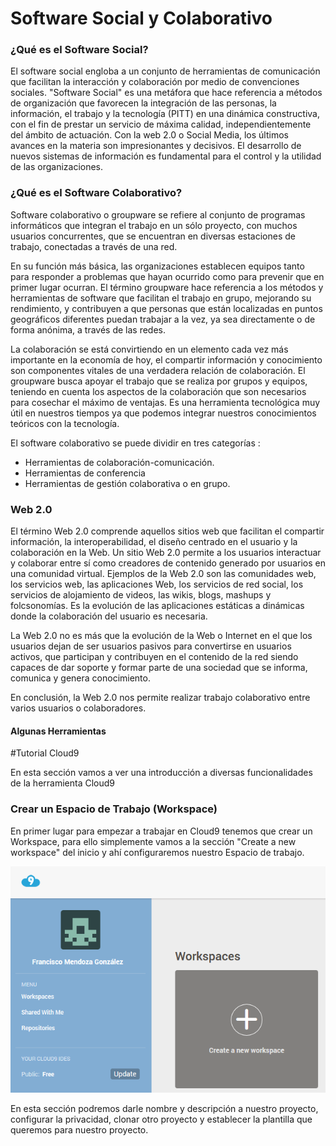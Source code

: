 # Software Social y Colaborativo

### ¿Qué es el Software Social?

El software social engloba a un conjunto de herramientas de comunicación que facilitan la interacción y colaboración por medio de convenciones sociales.
"Software Social" es una metáfora que hace referencia a métodos de organización que favorecen la integración de las personas, la información, el trabajo y la tecnología (PITT) en una dinámica constructiva, con el fin de prestar un servicio de máxima calidad, independientemente del ámbito de actuación. Con la web 2.0 o Social Media, los últimos avances en la materia son impresionantes y decisivos. El desarrollo de nuevos sistemas de información es fundamental para el control y la utilidad de las organizaciones.

### ¿Qué es el Software Colaborativo?

Software colaborativo o groupware se refiere al conjunto de programas informáticos que integran el trabajo en un sólo proyecto, con muchos usuarios concurrentes, que se encuentran en diversas estaciones de trabajo, conectadas a través de una red.

En su función más básica, las organizaciones establecen equipos tanto para responder a problemas que hayan ocurrido como para prevenir que en primer lugar ocurran.
El término groupware hace referencia a los métodos y herramientas de software que facilitan el trabajo en grupo, mejorando su rendimiento, y contribuyen a que personas que están localizadas en puntos geográficos diferentes puedan trabajar a la vez, ya sea directamente o de forma anónima, a través de las redes.

La colaboración se está convirtiendo en un elemento cada vez más importante en la economía de hoy, el compartir información y conocimiento son componentes vitales de una verdadera relación de colaboración. El groupware busca apoyar el trabajo que se realiza por grupos y equipos, teniendo en cuenta los aspectos de la colaboración que son necesarios para cosechar el máximo de ventajas. Es una herramienta tecnológica muy útil en nuestros tiempos ya que podemos integrar nuestros conocimientos teóricos con la tecnología.

El software colaborativo se puede dividir en tres categorías :
- Herramientas de colaboración-comunicación.
- Herramientas de conferencia
- Herramientas de gestión colaborativa o en grupo.

### Web 2.0

El término Web 2.0 comprende aquellos sitios web que facilitan el compartir información, la interoperabilidad, el diseño centrado en el usuario y la colaboración en la Web.
Un sitio Web 2.0 permite a los usuarios interactuar y colaborar entre sí como creadores de contenido generado por usuarios en una comunidad virtual. Ejemplos de la Web 2.0 son las comunidades web, los servicios web, las aplicaciones Web, los servicios de red social, los servicios de alojamiento de videos, las wikis, blogs, mashups y folcsonomías. Es la evolución de las aplicaciones estáticas a dinámicas donde la colaboración del usuario es necesaria.  

La Web 2.0 no es más que la evolución de la Web o Internet en el que los usuarios dejan de ser usuarios pasivos para convertirse en usuarios activos, que participan y contribuyen en el contenido de la red siendo capaces de dar soporte y formar parte de una sociedad que se informa, comunica y genera conocimiento.

En conclusión, la Web 2.0 nos permite realizar trabajo colaborativo entre varios usuarios o colaboradores.


#### Algunas Herramientas


#Tutorial Cloud9

En esta sección vamos a ver una introducción a diversas funcionalidades de la herramienta Cloud9

### Crear un Espacio de Trabajo (Workspace)

En primer lugar para empezar a trabajar en Cloud9 tenemos que crear un Workspace, para ello simplemente vamos a la sección "Create a new workspace" del inicio y ahí configuraremos nuestro Espacio de trabajo.

![Alt text](https://github.com/alu0100600582/Software_Social_Colaborativo/blob/master/images/CreateWorkspaces.png)

En esta sección podremos darle nombre y descripción a nuestro proyecto, configurar la privacidad, clonar otro proyecto y establecer la plantilla que queremos para nuestro proyecto.
